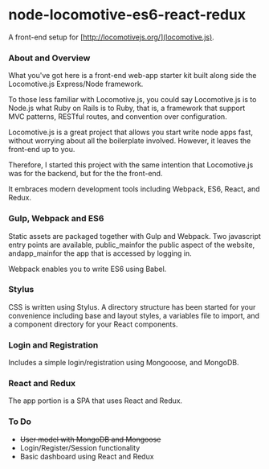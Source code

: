 # node-locomotive-es6-react-redux

A front-end setup for [http://locomotivejs.org/](locomotive.js).

### About and Overview

What you've got here is a front-end web-app starter kit built along side the Locomotive.js Express/Node framework.

To those less familiar with Locomotive.js, you could say Locomotive.js is to Node.js what Ruby on Rails is to Ruby, that is, a framework that support MVC patterns, RESTful routes, and convention over configuration.

Locomotive.js is a great project that allows you start write node apps fast, without worrying about all the boilerplate involved. However, it leaves the front-end up to you.

Therefore, I started this project with the same intention that Locomotive.js was for the backend, but for the the front-end.

It embraces modern development tools including Webpack, ES6, React, and Redux.

### Gulp, Webpack and ES6

Static assets are packaged together with Gulp and Webpack. Two javascript entry points are available, public_mainfor the public aspect of the website, andapp_mainfor the app that is accessed by logging in.

Webpack enables you to write ES6 using Babel.

### Stylus

CSS is written using Stylus. A directory structure has been started for your convenience including base and layout styles, a variables file to import, and a component directory for your React components.

### Login and Registration

Includes a simple login/registration using Mongooose, and MongoDB.

### React and Redux

The app portion is a SPA that uses React and Redux.

### To Do
 * ~~User model with MongoDB and Mongoose~~
 * Login/Register/Session functionality
 * Basic dashboard using React and Redux
